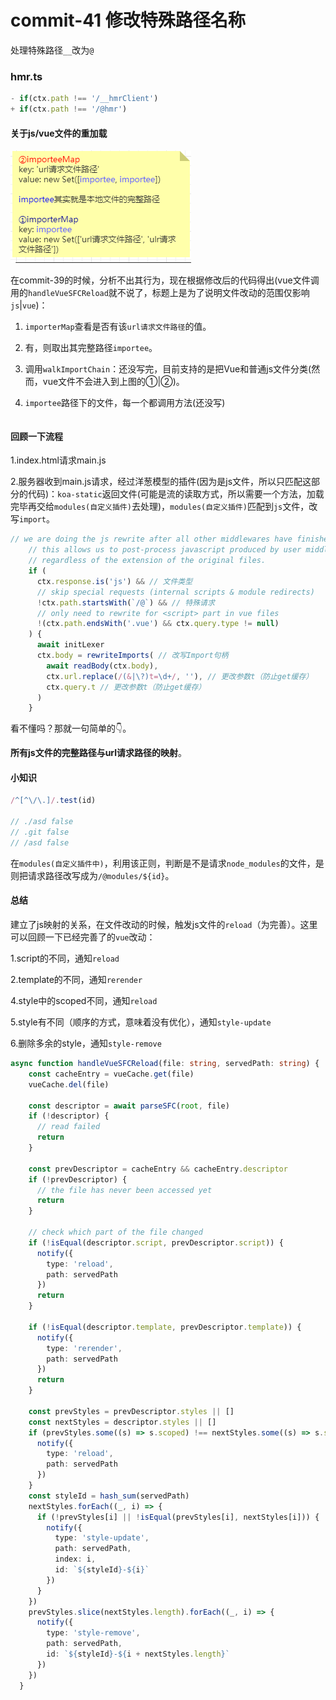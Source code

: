 # commit-41 修改特殊路径名称

处理特殊路径```__```改为```@```

### hmr.ts

```typescript
- if(ctx.path !== '/__hmrClient')
+ if(ctx.path !== '/@hmr')
```

#### 关于js/vue文件的重加载

![映射](./import.png)

在commit-39的时候，分析不出其行为，现在根据修改后的代码得出(vue文件调用的```handleVueSFCReload```就不说了，标题上是为了说明文件改动的范围仅影响```js```|```vue```)：

1. ```importerMap```查看是否有该```url请求文件路径```的值。

2. 有，则取出其完整路径```importee```。

3. 调用```walkImportChain```：还没写完，目前支持的是把Vue和普通js文件分类(然而，vue文件不会进入到上图的①|②)。

4. ```importee```路径下的文件，每一个都调用方法(还没写)

   ```typescript
   
   ```

   

#### 回顾一下流程

1.index.html请求main.js

2.服务器收到main.js请求，经过洋葱模型的插件(因为是js文件，所以只匹配这部分的代码)：```koa-static```返回文件(可能是流的读取方式，所以需要一个方法，加载完毕再交给```modules(自定义插件)```去处理)，```modules(自定义插件)```匹配到```js```文件，改写```import```。

```typescript
// we are doing the js rewrite after all other middlewares have finished;
    // this allows us to post-process javascript produced by user middlewares
    // regardless of the extension of the original files.
    if (
      ctx.response.is('js') && // 文件类型
      // skip special requests (internal scripts & module redirects)
      !ctx.path.startsWith(`/@`) && // 特殊请求
      // only need to rewrite for <script> part in vue files
      !(ctx.path.endsWith('.vue') && ctx.query.type != null)
    ) {
      await initLexer
      ctx.body = rewriteImports( // 改写Import句柄
        await readBody(ctx.body),
        ctx.url.replace(/(&|\?)t=\d+/, ''), // 更改参数t（防止get缓存）
        ctx.query.t // 更改参数t（防止get缓存）
      )
    }
```

看不懂吗？那就一句简单的👇。

**所有js文件的完整路径与url请求路径的映射**。

#### 小知识

```typescript
/^[^\/\.]/.test(id)

// ./asd false
// .git false
// /asd false
```

在```modules(自定义插件中)```，利用该正则，判断是不是请求```node_modules```的文件，是则把请求路径改写成为```/@modules/${id}```。

#### 总结

建立了js映射的关系，在文件改动的时候，触发js文件的```reload```（为完善）。这里可以回顾一下已经完善了的```vue```改动：

1.script的不同，通知```reload```

2.template的不同，通知```rerender```

4.style中的scoped不同，通知```reload```

5.style有不同（顺序的方式，意味着没有优化），通知```style-update```

6.删除多余的style，通知```style-remove```

```typescript
async function handleVueSFCReload(file: string, servedPath: string) {
    const cacheEntry = vueCache.get(file)
    vueCache.del(file)

    const descriptor = await parseSFC(root, file)
    if (!descriptor) {
      // read failed
      return
    }

    const prevDescriptor = cacheEntry && cacheEntry.descriptor
    if (!prevDescriptor) {
      // the file has never been accessed yet
      return
    }

    // check which part of the file changed
    if (!isEqual(descriptor.script, prevDescriptor.script)) {
      notify({
        type: 'reload',
        path: servedPath
      })
      return
    }

    if (!isEqual(descriptor.template, prevDescriptor.template)) {
      notify({
        type: 'rerender',
        path: servedPath
      })
      return
    }

    const prevStyles = prevDescriptor.styles || []
    const nextStyles = descriptor.styles || []
    if (prevStyles.some((s) => s.scoped) !== nextStyles.some((s) => s.scoped)) {
      notify({
        type: 'reload',
        path: servedPath
      })
    }
    const styleId = hash_sum(servedPath)
    nextStyles.forEach((_, i) => {
      if (!prevStyles[i] || !isEqual(prevStyles[i], nextStyles[i])) {
        notify({
          type: 'style-update',
          path: servedPath,
          index: i,
          id: `${styleId}-${i}`
        })
      }
    })
    prevStyles.slice(nextStyles.length).forEach((_, i) => {
      notify({
        type: 'style-remove',
        path: servedPath,
        id: `${styleId}-${i + nextStyles.length}`
      })
    })
  }
```

